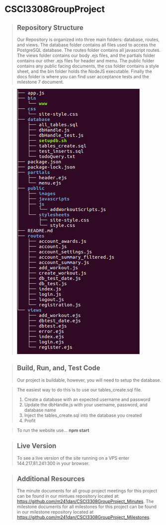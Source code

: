 # CSCI3308GroupProject
>## Repository Structure
>Our Repository is organized into three main folders: database, routes, and views.
> The database folder contains all files used to access the PostgreSQL database. The routes folder contains all javascript routes. The views folder contains our body .ejs files, and the partials folder contains our other .ejs files for header and menu. The public folder contains any public facing documents, the css folder contains a style sheet, and the bin folder holds the NodeJS executable. Finally the docs folder is where you can find user acceptance tests and the milestone 7 document.

> ![](https://github.com/m241dan/CSCI3308GroupProject/blob/master/public/RepoTree.png)

>## Build, Run, and, Test Code
> Our project is buildable, however, you will need to setup the database.

> The easiest way to do this is to use our tables_create.sql file. 
> 1) Create a database with an expected username and password
> 2) Update the dbHandle.js with your username, password, and database name
> 3) Inject the tables_create.sql into the database you created
> 4) Profit

> To run the website use... **npm start**

>## Live Version
>To see a live version of the site running on a VPS enter 144.217.81.241:300 in your browser.
  
>## Additional Resources
>The minute documents for all group project meetings for this project can be found in our mintues repository located at: https://github.com/m241dan/CSCI3308GroupProject_Minutes.
>The milestone documents for all milestones for this project can be found in our milestone repository located at https://github.com/m241dan/CSCI3308GroupProject_Milestones.
